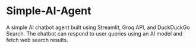 # Simple-AI-Agent
A simple AI chatbot agent built using Streamlit, Groq API, and DuckDuckGo Search. The chatbot can respond to user queries using an AI model and fetch web search results.
